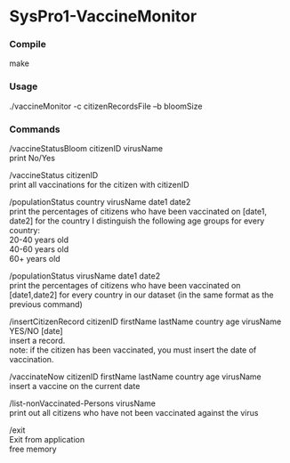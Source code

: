 # SysPro1-VaccineMonitor

<p><h3>Compile</h3></p>
make

<h3><p>Usage</h3></p>
./vaccineMonitor -c citizenRecordsFile –b bloomSize

 
<h3><p>Commands</h3></p>

<p>/vaccineStatusBloom citizenID virusName <br/>
print No/Yes</p>

/vaccineStatus citizenID  </br>
print all vaccinations for the citizen with citizenID

/populationStatus country virusName date1 date2 </br>
print the percentages  of citizens who have been vaccinated on [date1, date2] for the country
Ι distinguish the following age groups for every country: </br>
20-40 years old </br>
40-60 years old </br>
60+ years old </br>


/populationStatus virusName date1 date2 </br>
print the percentages of citizens who have been vaccinated on [date1,date2] for every country in our dataset (in the same format as the previous command)

/insertCitizenRecord citizenID firstName lastName country age virusName YES/NO [date] </br>
insert a record. </br>
note: if the citizen has been vaccinated, you must insert the date of vaccination.

/vaccinateNow citizenID firstName lastName country age virusName </br>
insert a vaccine on the current date

/list-nonVaccinated-Persons virusName </br>
print out all citizens who have not been vaccinated against the virus

/exit </br>
Exit from application </br>
free memory
